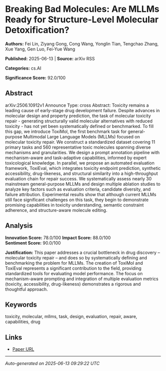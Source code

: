 # Breaking Bad Molecules: Are MLLMs Ready for Structure-Level Molecular Detoxification?

**Authors:** Fei Lin, Ziyang Gong, Cong Wang, Yonglin Tian, Tengchao Zhang, Xue Yang, Gen Luo, Fei-Yue Wang

**Published:** 2025-06-13 | **Source:** arXiv RSS

**Categories:** cs.AI

**Significance Score:** 92.0/100

## Abstract

arXiv:2506.10912v1 Announce Type: cross 
Abstract: Toxicity remains a leading cause of early-stage drug development failure. Despite advances in molecular design and property prediction, the task of molecular toxicity repair - generating structurally valid molecular alternatives with reduced toxicity - has not yet been systematically defined or benchmarked. To fill this gap, we introduce ToxiMol, the first benchmark task for general-purpose Multimodal Large Language Models (MLLMs) focused on molecular toxicity repair. We construct a standardized dataset covering 11 primary tasks and 560 representative toxic molecules spanning diverse mechanisms and granularities. We design a prompt annotation pipeline with mechanism-aware and task-adaptive capabilities, informed by expert toxicological knowledge. In parallel, we propose an automated evaluation framework, ToxiEval, which integrates toxicity endpoint prediction, synthetic accessibility, drug-likeness, and structural similarity into a high-throughput evaluation chain for repair success. We systematically assess nearly 30 mainstream general-purpose MLLMs and design multiple ablation studies to analyze key factors such as evaluation criteria, candidate diversity, and failure attribution. Experimental results show that although current MLLMs still face significant challenges on this task, they begin to demonstrate promising capabilities in toxicity understanding, semantic constraint adherence, and structure-aware molecule editing.

## Analysis

**Innovation Score:** 78.0/100
**Impact Score:** 88.0/100  
**Sentiment Score:** 90.0/100

**Justification:** This paper addresses a crucial bottleneck in drug discovery – molecular toxicity repair – and does so by systematically defining and benchmarking the problem for MLLMs. The creation of ToxiMol and ToxiEval represents a significant contribution to the field, providing standardized tools for evaluating model performance. The focus on mechanism-aware prompting and integration of multiple evaluation metrics (toxicity, accessibility, drug-likeness) demonstrates a rigorous and thoughtful approach.

## Keywords

toxicity, molecular, mllms, task, design, evaluation, repair, aware, capabilities, drug

## Links

- [Paper URL](https://arxiv.org/abs/2506.10912)

---
*Auto-generated on 2025-06-13 09:29:22 UTC*
